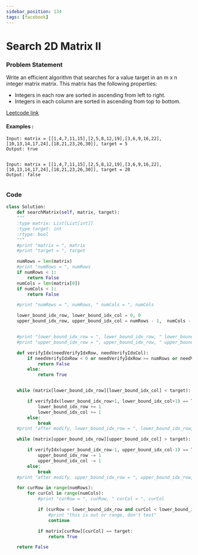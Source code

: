```yaml
---
sidebar_position: 134
tags: [facebook]
---
```


# Search 2D Matrix II

### Problem Statement

Write an efficient algorithm that searches for a value target in an m x n integer matrix matrix. This matrix has the following properties:

- Integers in each row are sorted in ascending from left to right.
- Integers in each column are sorted in ascending from top to bottom.

[Leetcode link](https://leetcode.com/problems/search-a-2d-matrix-ii)

#### Examples :

```
Input: matrix = [[1,4,7,11,15],[2,5,8,12,19],[3,6,9,16,22],[10,13,14,17,24],[18,21,23,26,30]], target = 5
Output: true


Input: matrix = [[1,4,7,11,15],[2,5,8,12,19],[3,6,9,16,22],[10,13,14,17,24],[18,21,23,26,30]], target = 20
Output: false


```

### Code

```python title="Python Code"
class Solution:
    def searchMatrix(self, matrix, target):
    """
    :type matrix: List[List[int]]
    :type target: int
    :rtype: bool
    """
    #print "matrix = ", matrix
    #print "target = ", target

    numRows = len(matrix)
    #print "numRows = ", numRows
    if numRows < 1:
        return False
    numCols = len(matrix[0])
    if numCols < 1:
        return False

    #print "numRows = ", numRows, " numCols = ", numCols

    lower_bound_idx_row, lower_bound_idx_col = 0, 0
    upper_bound_idx_row, upper_bound_idx_col = numRows - 1,  numCols - 1


    #print "lower_bound_idx_row = ", lower_bound_idx_row, " lower_bound_idx_col = ", lower_bound_idx_col
    #print "upper_bound_idx_row = ", upper_bound_idx_row, " upper_bound_idx_col = ", upper_bound_idx_col

    def verifyIdx(needVerifyIdxRow, needVerifyIdxCol):
        if needVerifyIdxRow < 0 or needVerifyIdxRow >= numRows or needVerifyIdxCol < 0 or needVerifyIdxCol >= numCols:
            return False
        else:
            return True


    while (matrix[lower_bound_idx_row][lower_bound_idx_col] < target):

        if verifyIdx(lower_bound_idx_row+1, lower_bound_idx_col+1) == True and matrix[lower_bound_idx_row+1][lower_bound_idx_col+1] < target:
            lower_bound_idx_row += 1
            lower_bound_idx_col += 1
        else:
            break
    #print "after modify, lower_bound_idx_row = ", lower_bound_idx_row, " lower_bound_idx_col = ", lower_bound_idx_col

    while (matrix[upper_bound_idx_row][upper_bound_idx_col] > target):

        if verifyIdx(upper_bound_idx_row-1, upper_bound_idx_col-1) == True and matrix[upper_bound_idx_row-1][upper_bound_idx_col-1] > target:
            upper_bound_idx_row -= 1
            upper_bound_idx_col -= 1
        else:
            break
    #print "after modify, upper_bound_idx_row = ", upper_bound_idx_row, " upper_bound_idx_col = ", upper_bound_idx_col

    for curRow in range(numRows):
        for curCol in range(numCols):
            #print "curRow = ", curRow, " curCol = ", curCol

            if (curRow < lower_bound_idx_row and curCol < lower_bound_idx_col) or (curRow > upper_bound_idx_row and curCol > upper_bound_idx_col):
                #print "this is out or range, don't test"
                continue

            if matrix[curRow][curCol] == target:
                return True

    return False
```
